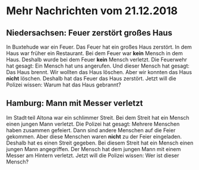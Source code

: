 # Mehr Nachrichten vom 21.12.2018


## Niedersachsen: Feuer zerstört großes Haus
In Buxtehude war ein Feuer. Das Feuer hat ein großes Haus zerstört. In dem Haus war früher ein Restaurant. Bei dem Feuer war **kein** Mensch in dem Haus. Deshalb wurde bei dem Feuer **kein** Mensch verletzt. Die Feuerwehr hat gesagt: Ein Mensch hat uns angerufen. Und dieser Mensch hat gesagt: Das Haus brennt. Wir wollten das Haus löschen. Aber wir konnten das Haus **nicht** löschen. Deshalb hat das Feuer das Haus zerstört. Jetzt will die Polizei wissen: Warum hat das Haus gebrannt? 

## Hamburg: Mann mit Messer verletzt
Im Stadt·teil Altona war ein schlimmer Streit. Bei dem Streit hat ein Mensch einen jungen Mann verletzt. Die Polizei hat gesagt: Mehrere Menschen haben zusammen gefeiert. Dann sind andere Menschen auf die Feier gekommen. Aber diese Menschen waren **nicht** zu der Feier eingeladen. Deshalb hat es einen Streit gegeben. Bei diesem Streit hat ein Mensch einen jungen Mann angegriffen. Der Mensch hat dem jungen Mann mit einem Messer am Hintern verletzt. Jetzt will die Polizei wissen: Wer ist dieser Mensch? 
